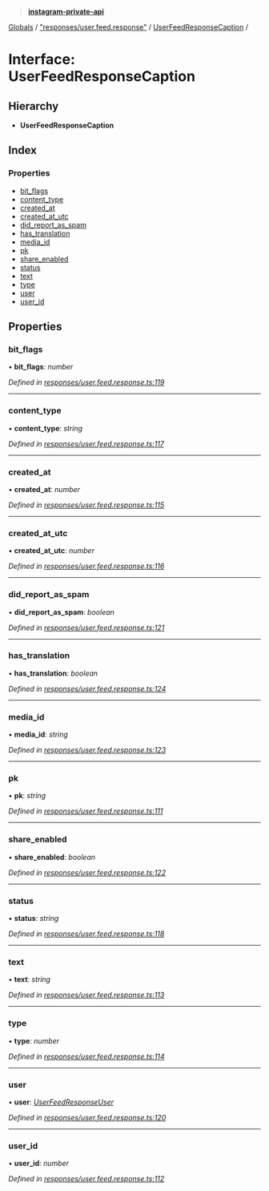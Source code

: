 > **[instagram-private-api](../README.md)**

[Globals](../README.md) / ["responses/user.feed.response"](../modules/_responses_user_feed_response_.md) / [UserFeedResponseCaption](_responses_user_feed_response_.userfeedresponsecaption.md) /

# Interface: UserFeedResponseCaption

## Hierarchy

* **UserFeedResponseCaption**

## Index

### Properties

* [bit_flags](_responses_user_feed_response_.userfeedresponsecaption.md#bit_flags)
* [content_type](_responses_user_feed_response_.userfeedresponsecaption.md#content_type)
* [created_at](_responses_user_feed_response_.userfeedresponsecaption.md#created_at)
* [created_at_utc](_responses_user_feed_response_.userfeedresponsecaption.md#created_at_utc)
* [did_report_as_spam](_responses_user_feed_response_.userfeedresponsecaption.md#did_report_as_spam)
* [has_translation](_responses_user_feed_response_.userfeedresponsecaption.md#has_translation)
* [media_id](_responses_user_feed_response_.userfeedresponsecaption.md#media_id)
* [pk](_responses_user_feed_response_.userfeedresponsecaption.md#pk)
* [share_enabled](_responses_user_feed_response_.userfeedresponsecaption.md#share_enabled)
* [status](_responses_user_feed_response_.userfeedresponsecaption.md#status)
* [text](_responses_user_feed_response_.userfeedresponsecaption.md#text)
* [type](_responses_user_feed_response_.userfeedresponsecaption.md#type)
* [user](_responses_user_feed_response_.userfeedresponsecaption.md#user)
* [user_id](_responses_user_feed_response_.userfeedresponsecaption.md#user_id)

## Properties

###  bit_flags

• **bit_flags**: *number*

*Defined in [responses/user.feed.response.ts:119](https://github.com/dilame/instagram-private-api/blob/173bc62/src/responses/user.feed.response.ts#L119)*

___

###  content_type

• **content_type**: *string*

*Defined in [responses/user.feed.response.ts:117](https://github.com/dilame/instagram-private-api/blob/173bc62/src/responses/user.feed.response.ts#L117)*

___

###  created_at

• **created_at**: *number*

*Defined in [responses/user.feed.response.ts:115](https://github.com/dilame/instagram-private-api/blob/173bc62/src/responses/user.feed.response.ts#L115)*

___

###  created_at_utc

• **created_at_utc**: *number*

*Defined in [responses/user.feed.response.ts:116](https://github.com/dilame/instagram-private-api/blob/173bc62/src/responses/user.feed.response.ts#L116)*

___

###  did_report_as_spam

• **did_report_as_spam**: *boolean*

*Defined in [responses/user.feed.response.ts:121](https://github.com/dilame/instagram-private-api/blob/173bc62/src/responses/user.feed.response.ts#L121)*

___

###  has_translation

• **has_translation**: *boolean*

*Defined in [responses/user.feed.response.ts:124](https://github.com/dilame/instagram-private-api/blob/173bc62/src/responses/user.feed.response.ts#L124)*

___

###  media_id

• **media_id**: *string*

*Defined in [responses/user.feed.response.ts:123](https://github.com/dilame/instagram-private-api/blob/173bc62/src/responses/user.feed.response.ts#L123)*

___

###  pk

• **pk**: *string*

*Defined in [responses/user.feed.response.ts:111](https://github.com/dilame/instagram-private-api/blob/173bc62/src/responses/user.feed.response.ts#L111)*

___

###  share_enabled

• **share_enabled**: *boolean*

*Defined in [responses/user.feed.response.ts:122](https://github.com/dilame/instagram-private-api/blob/173bc62/src/responses/user.feed.response.ts#L122)*

___

###  status

• **status**: *string*

*Defined in [responses/user.feed.response.ts:118](https://github.com/dilame/instagram-private-api/blob/173bc62/src/responses/user.feed.response.ts#L118)*

___

###  text

• **text**: *string*

*Defined in [responses/user.feed.response.ts:113](https://github.com/dilame/instagram-private-api/blob/173bc62/src/responses/user.feed.response.ts#L113)*

___

###  type

• **type**: *number*

*Defined in [responses/user.feed.response.ts:114](https://github.com/dilame/instagram-private-api/blob/173bc62/src/responses/user.feed.response.ts#L114)*

___

###  user

• **user**: *[UserFeedResponseUser](_responses_user_feed_response_.userfeedresponseuser.md)*

*Defined in [responses/user.feed.response.ts:120](https://github.com/dilame/instagram-private-api/blob/173bc62/src/responses/user.feed.response.ts#L120)*

___

###  user_id

• **user_id**: *number*

*Defined in [responses/user.feed.response.ts:112](https://github.com/dilame/instagram-private-api/blob/173bc62/src/responses/user.feed.response.ts#L112)*
